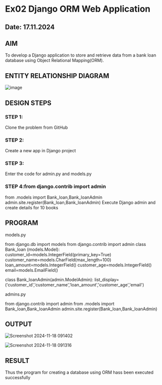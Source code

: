 # Ex02 Django ORM Web Application
## Date: 17.11.2024

## AIM
To develop a Django application to store and retrieve data from a bank loan database using Object Relational Mapping(ORM).

## ENTITY RELATIONSHIP DIAGRAM

![image](https://github.com/user-attachments/assets/2d4d9f64-f8c2-437d-b4bc-077743a7dca1)


## DESIGN STEPS

### STEP 1:
Clone the problem from GitHub

### STEP 2:
Create a new app in Django project

### STEP 3:
Enter the code for admin.py and models.py

### STEP 4:from django.contrib import admin
from .models import Bank_loan,Bank_loanAdmin
admin.site.register(Bank_loan,Bank_loanAdmin)
Execute Django admin and create details for 10 books

## PROGRAM
models.py

from django.db import models
from django.contrib import admin
class Bank_loan (models.Model):
    customer_id=models.IntegerField(primary_key=True)
    customer_name=models.CharField(max_length=100)
    loan_amount=models.IntegerField()
    customer_age=models.IntegerField()
    email=models.EmailField()

class Bank_loanAdmin(admin.ModelAdmin):
    list_display=('customer_id','customer_name','loan_amount','customer_age','email')

admins.py

from django.contrib import admin
from .models import Bank_loan,Bank_loanAdmin
admin.site.register(Bank_loan,Bank_loanAdmin)
## OUTPUT

![Screenshot 2024-11-18 091402](https://github.com/user-attachments/assets/7c92af09-b6fa-48be-8d2d-c49c569b77e2)

![Screenshot 2024-11-18 091316](https://github.com/user-attachments/assets/e8d098a2-d830-493e-a3e7-b7fe6a4761f4)



## RESULT
Thus the program for creating a database using ORM hass been executed successfully
